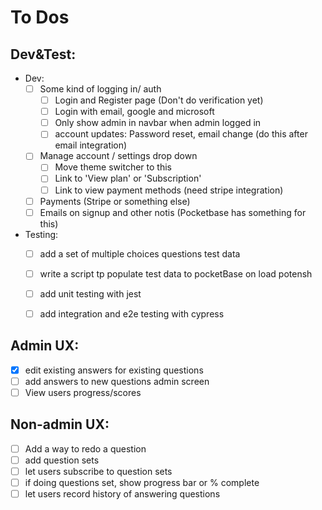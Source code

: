 # To Dos

## Dev&Test:
  - Dev:
    - [ ] Some kind of logging in/ auth
      - [ ] Login and Register page (Don't do verification yet)
      - [ ] Login with email, google and microsoft
      - [ ] Only show admin in navbar when admin logged in
      - [ ] account updates: Password reset, email change (do this after email integration)
    - [ ] Manage account / settings drop down
      - [ ] Move theme switcher to this
      - [ ] Link to 'View plan' or 'Subscription'
      - [ ] Link to view payment methods (need stripe integration)
    - [ ] Payments (Stripe or something else)
    - [ ] Emails on signup and other notis (Pocketbase has something for this)
  - Testing:
    - [ ] add a set of multiple choices questions test data
    - [ ] write a script tp populate test data to pocketBase on load potensh
    - [ ] add unit testing with jest
    - [ ] add integration and e2e testing with cypress


## Admin UX:
- [x] edit existing answers for existing questions
- [ ] add answers to new questions admin screen
- [ ] View users progress/scores

## Non-admin UX:
- [ ] Add a way to redo a question
- [ ] add question sets
- [ ] let users subscribe to question sets
- [ ] if doing questions set, show progress bar or % complete
- [ ] let users record history of answering questions